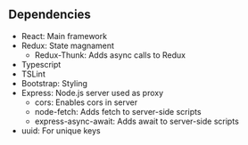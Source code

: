 

## Dependencies ##
* React: Main framework
* Redux: State magnament
    * Redux-Thunk: Adds async calls to Redux
* Typescript
* TSLint
* Bootstrap: Styling
* Express: Node.js server used as proxy
    * cors: Enables cors in server
    * node-fetch: Adds fetch to server-side scripts
    * express-async-await: Adds await to server-side scripts
* uuid: For unique keys